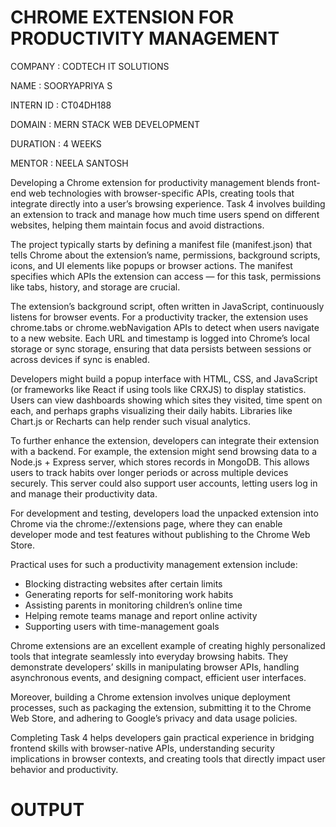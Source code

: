 # CHROME EXTENSION FOR PRODUCTIVITY MANAGEMENT

COMPANY : CODTECH IT SOLUTIONS

NAME : SOORYAPRIYA S

INTERN ID : CT04DH188

DOMAIN : MERN STACK WEB DEVELOPMENT

DURATION : 4 WEEKS

MENTOR : NEELA SANTOSH

   Developing a Chrome extension for productivity management blends front-end web technologies with browser-specific APIs, creating tools that integrate directly into a user’s browsing experience. Task 4 involves building an extension to track and manage how much time users spend on different websites, helping them maintain focus and avoid distractions.

The project typically starts by defining a manifest file (manifest.json) that tells Chrome about the extension’s name, permissions, background scripts, icons, and UI elements like popups or browser actions. The manifest specifies which APIs the extension can access — for this task, permissions like tabs, history, and storage are crucial.

The extension’s background script, often written in JavaScript, continuously listens for browser events. For a productivity tracker, the extension uses chrome.tabs or chrome.webNavigation APIs to detect when users navigate to a new website. Each URL and timestamp is logged into Chrome’s local storage or sync storage, ensuring that data persists between sessions or across devices if sync is enabled.

Developers might build a popup interface with HTML, CSS, and JavaScript (or frameworks like React if using tools like CRXJS) to display statistics. Users can view dashboards showing which sites they visited, time spent on each, and perhaps graphs visualizing their daily habits. Libraries like Chart.js or Recharts can help render such visual analytics.

To further enhance the extension, developers can integrate their extension with a backend. For example, the extension might send browsing data to a Node.js + Express server, which stores records in MongoDB. This allows users to track habits over longer periods or across multiple devices securely. This server could also support user accounts, letting users log in and manage their productivity data.

For development and testing, developers load the unpacked extension into Chrome via the chrome://extensions page, where they can enable developer mode and test features without publishing to the Chrome Web Store.

Practical uses for such a productivity management extension include:

* Blocking distracting websites after certain limits
* Generating reports for self-monitoring work habits
* Assisting parents in monitoring children’s online time
* Helping remote teams manage and report online activity
* Supporting users with time-management goals

Chrome extensions are an excellent example of creating highly personalized tools that integrate seamlessly into everyday browsing habits. They demonstrate developers’ skills in manipulating browser APIs, handling asynchronous events, and designing compact, efficient user interfaces.

Moreover, building a Chrome extension involves unique deployment processes, such as packaging the extension, submitting it to the Chrome Web Store, and adhering to Google’s privacy and data usage policies.

Completing Task 4 helps developers gain practical experience in bridging frontend skills with browser-native APIs, understanding security implications in browser contexts, and creating tools that directly impact user behavior and productivity.

# OUTPUT

